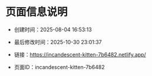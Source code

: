 # 页面信息说明

- 创建时间：2025-08-04 16:53:13

- 最后修改时间：2025-10-30 23:01:37

- 链接：https://incandescent-kitten-7b6482.netlify.app/

- 页面ID：incandescent-kitten-7b6482